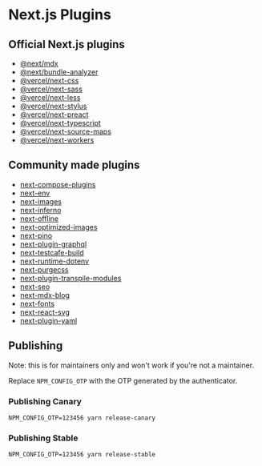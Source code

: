 # Next.js Plugins

## Official Next.js plugins

- [@next/mdx](https://github.com/zeit/next.js/tree/canary/packages/next-mdx)
- [@next/bundle-analyzer](https://github.com/zeit/next.js/tree/canary/packages/next-bundle-analyzer)
- [@vercel/next-css](./packages/next-css)
- [@vercel/next-sass](./packages/next-sass)
- [@vercel/next-less](./packages/next-less)
- [@vercel/next-stylus](./packages/next-stylus)
- [@vercel/next-preact](./packages/next-preact)
- [@vercel/next-typescript](./packages/next-typescript)
- [@vercel/next-source-maps](./packages/next-source-maps)
- [@vercel/next-workers](./packages/next-workers)

## Community made plugins

- [next-compose-plugins](https://github.com/cyrilwanner/next-compose-plugins)
- [next-env](https://github.com/formatlos/next-env)
- [next-images](https://github.com/arefaslani/next-images)
- [next-inferno](https://github.com/queses/next-inferno)
- [next-offline](https://github.com/hanford/next-offline)
- [next-optimized-images](https://github.com/cyrilwanner/next-optimized-images)
- [next-pino](https://github.com/khaeransori/next-pino)
- [next-plugin-graphql](https://github.com/lfades/next-plugin-graphql)
- [next-testcafe-build](https://github.com/formatlos/next-testcafe-build)
- [next-runtime-dotenv](https://github.com/tusbar/next-runtime-dotenv)
- [next-purgecss](https://github.com/lucleray/next-purgecss)
- [next-plugin-transpile-modules](https://github.com/KeitIG/next-plugin-transpile-modules)
- [next-seo](https://github.com/garmeeh/next-seo)
- [next-mdx-blog](https://github.com/hipstersmoothie/next-mdx-blog)
- [next-fonts](https://github.com/rohanray/next-fonts)
- [next-react-svg](https://github.com/jeremybarbet/next-react-svg)
- [next-plugin-yaml](https://github.com/tomasz-sodzawiczny/next-plugin-yaml)

## Publishing

Note: this is for maintainers only and won't work if you're not a maintainer.

Replace `NPM_CONFIG_OTP` with the OTP generated by the authenticator.

### Publishing Canary

```
NPM_CONFIG_OTP=123456 yarn release-canary
```

### Publishing Stable

```
NPM_CONFIG_OTP=123456 yarn release-stable
```
